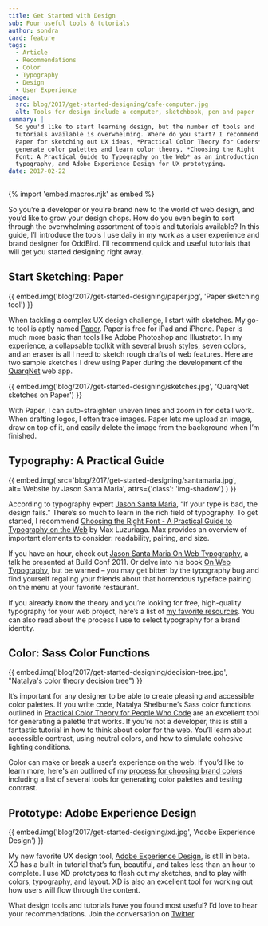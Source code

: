 ```yaml
---
title: Get Started with Design
sub: Four useful tools & tutorials
author: sondra
card: feature
tags:
  - Article
  - Recommendations
  - Color
  - Typography
  - Design
  - User Experience
image:
  src: blog/2017/get-started-designing/cafe-computer.jpg
  alt: Tools for design include a computer, sketchbook, pen and paper
summary: |
  So you'd like to start learning design, but the number of tools and
  tutorials available is overwhelming. Where do you start? I recommend
  Paper for sketching out UX ideas, *Practical Color Theory for Coders* to
  generate color palettes and learn color theory, *Choosing the Right
  Font: A Practical Guide to Typography on the Web* as an introduction to
  typography, and Adobe Experience Design for UX prototyping.
date: 2017-02-22
---
```


{% import 'embed.macros.njk' as embed %}

So you’re a developer or you’re brand new to the world of web design,
and you’d like to grow your design chops. How do you even begin to sort
through the overwhelming assortment of tools and tutorials available? In
this guide, I’ll introduce the tools I use daily in my work as a user
experience and brand designer for OddBird. I’ll recommend quick and
useful tutorials that will get you started designing right away.

## Start Sketching: Paper

{{ embed.img('blog/2017/get-started-designing/paper.jpg', 'Paper sketching tool') }}

When tackling a complex UX design challenge, I start with sketches. My
go-to tool is aptly named [Paper]. Paper is free for iPad and
iPhone. Paper is much more basic than tools like Adobe Photoshop and
Illustrator. In my experience, a collapsable toolkit with several brush
styles, seven colors, and an eraser is all I need to sketch rough drafts
of web features. Here are two sample sketches I drew using Paper during
the development of the [QuarqNet] web app.

{{ embed.img('blog/2017/get-started-designing/sketches.jpg', 'QuarqNet sketches on Paper') }}

With Paper, I can auto-straighten uneven lines and zoom in for detail
work. When drafting logos, I often trace images. Paper lets me upload an
image, draw on top of it, and easily delete the image from the
background when I’m finished.

[Paper]: https://apps.apple.com/us/app/paper-sketch-draw-create/id506003812
[QuarqNet]: /work/quarqnet/

## Typography: A Practical Guide

{{ embed.img(
  src='blog/2017/get-started-designing/santamaria.jpg',
  alt='Website by Jason Santa Maria',
  attrs={'class': 'img-shadow'}
) }}

According to typography expert [Jason Santa Maria], “If your type is
bad, the design fails.” There’s so much to learn in the rich field of
typography. To get started, I recommend [Choosing the Right Font - A
Practical Guide to Typography on the Web] by Max Luzuriaga. Max provides
an overview of important elements to consider: readability, pairing, and
size.

If you have an hour, check out [Jason Santa Maria On Web Typography], a
talk he presented at Build Conf 2011. Or delve into his book [On Web
Typography], but be warned – you may get bitten by the typography bug
and find yourself regaling your friends about that horrendous typeface
pairing on the menu at your favorite restaurant.

If you already know the theory and you’re looking for free, high-quality
typography for your web project, here’s a list of [my favorite
resources]. You can also read about the process I use to select
typography for a brand identity.

[Jason Santa Maria]: https://jasonsantamaria.com/
[Choosing the Right Font - A Practical Guide to Typography on the Web]:
  https://webdesign.tutsplus.com/articles/choosing-the-right-font-a-practical-guide-to-typography-on-the-web--webdesign-15
[Jason Santa Maria On Web Typography]: https://www.youtube.com/watch?v=ipbbbMsvTEI
[On Web Typography]: https://abookapart.com/products/on-web-typography
[my favorite resources]: /2017/01/11/typography/

## Color: Sass Color Functions

{{ embed.img('blog/2017/get-started-designing/decision-tree.jpg', "Natalya's color theory decision tree") }}

It’s important for any designer to be able to create pleasing and
accessible color palettes. If you write code, Natalya Shelburne’s Sass
color functions outlined in [Practical Color Theory for People Who Code]
are an excellent tool for generating a palette that works. If you’re not
a developer, this is still a fantastic tutorial in how to think about
color for the web. You’ll learn about accessible contrast, using neutral
colors, and how to simulate cohesive lighting conditions.

Color can make or break a user’s experience on the web. If you’d like to
learn more, here's an outlined of my [process for choosing brand colors]
including a list of several tools for generating color palettes and
testing contrast.

[Practical Color Theory for People Who Code]: https://tallys.github.io/color-theory/
[process for choosing brand colors]: /2017/01/16/color/

## Prototype: Adobe Experience Design

{{ embed.img('blog/2017/get-started-designing/xd.jpg', 'Adobe Experience Design') }}

My new favorite UX design tool, [Adobe Experience Design], is still
in beta. XD has a built-in tutorial that’s fun, beautiful, and takes
less than an hour to complete. I use XD prototypes to flesh out my
sketches, and to play with colors, typography, and layout. XD is also an
excellent tool for working out how users will flow through the content.

What design tools and tutorials have you found most useful? I’d love to
hear your recommendations. Join the conversation on [Twitter].

[Adobe Experience Design]: https://www.adobe.com/products/xd.html
[Twitter]: https://twitter.com/oddbird
